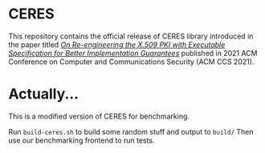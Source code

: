 # CERES
This repository contains the official release of CERES library introduced in the paper titled *[On Re-engineering the X.509 PKI with Executable Specification for Better Implementation Guarantees](https://github.com/joyantaDebnath/CERES/blob/master/ccsfp468-debnath.pdf)* published in 2021 ACM Conference on Computer and Communications Security (ACM CCS 2021).


# Actually...

This is a modified version of CERES for benchmarking.

Run `build-ceres.sh` to build some random stuff and output to `build/`
Then use our benchmarking frontend to run tests.
